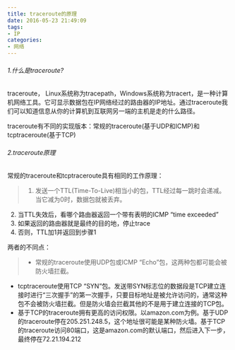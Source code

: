```yaml
---
title: traceroute的原理
date: 2016-05-23 21:49:09
tags:
- IP
categories:
- 网络
---
```


###### 1.什么是traceroute?
 traceroute， Linux系统称为tracepath，Windows系统称为tracert，是一种计算机网络工具。它可显示数据包在IP网络经过的路由器的IP地址。通过traceroute我们可以知道信息从你的计算机到互联网另一端的主机是走的什么路径。
<!-- more -->
traceroute有不同的实现版本：常规的traceroute(基于UDP和ICMP)和tcptraceroute(基于TCP)

###### 2.traceroute原理
常规的traceroute和tcptraceroute具有相同的工作原理：
>1.  发送一个TTL(Time-To-Live)相当小的包，TTL经过每一跳时会递减。当它减为0时，数据包就被丢弃。
2. 当TTL失效后，看哪个路由器返回一个带有表明的ICMP “time exceeded”
3. 如果返回的路由器就是最终的目的地，停止trace
4. 否则，TTL加1并返回到步骤1

两者的不同点：
>- 常规的traceroute使用UDP包或ICMP “Echo”包，这两种包都可能会被防火墙拦截。
- tcptraceroute使用TCP “SYN”包。发送带SYN标志位的数据段是TCP建立连接时进行“三次握手”的第一次握手，只要目标地址是被允许访问的，通常这种包不会被防火墙拦截。但是防火墙会拦截其他的不是用于建立连接的TCP包。
- 基于TCP的traceroute拥有更高的访问权限。以amazon.com为例。基于UDP的traceroute停在205.251.248.5，这个地址很可能是某种防火墙。基于TCP的traceroute访问80端口，这是amazon.com的默认端口，然后进入下一步，最终停在72.21.194.212
